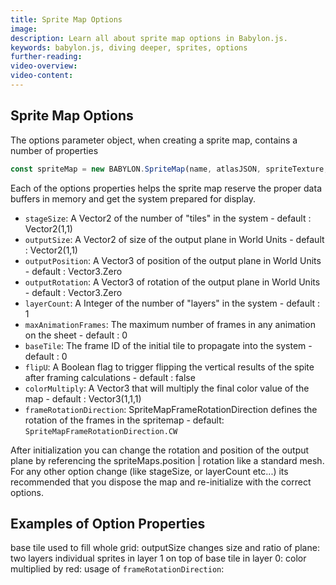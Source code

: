 ```yaml
---
title: Sprite Map Options
image: 
description: Learn all about sprite map options in Babylon.js.
keywords: babylon.js, diving deeper, sprites, options
further-reading:
video-overview:
video-content:
---
```


## Sprite Map Options
The options parameter object, when creating a sprite map, contains a number of properties
```javascript
const spriteMap = new BABYLON.SpriteMap(name, atlasJSON, spriteTexture, options, scene);
```

Each of the options properties helps the sprite map reserve the proper data buffers in memory and get the system prepared for display. 

* `stageSize`: A Vector2 of the number of "tiles" in the system - default : Vector2(1,1)
* `outputSize`: A Vector2 of size of the output plane in World Units - default : Vector2(1,1)
* `outputPosition`: A Vector3 of position of the output plane in World Units - default : Vector3.Zero
* `outputRotation`: A Vector3 of rotation of the output plane in World Units - default : Vector3.Zero
* `layerCount`: A Integer of the number of "layers" in the system - default : 1
* `maxAnimationFrames`: The maximum number of frames in any animation on the sheet - default : 0
* `baseTile`: The frame ID of the initial tile to propagate into the system - default : 0
* `flipU`: A Boolean flag to trigger flipping the vertical results of the spite after framing calculations - default : false
* `colorMultiply`: A Vector3 that will multiply the final color value of the map - default : Vector3(1,1,1)
* `frameRotationDirection`: SpriteMapFrameRotationDirection defines the rotation of the frames in the spritemap - default: `SpriteMapFrameRotationDirection.CW`

After initialization you can change the rotation and position of the output plane by referencing the spriteMaps.position | rotation like a standard mesh.  For any other option change (like stageSize, or layerCount etc...) its recommended that you dispose the map and re-initialize with the correct options.

## Examples of Option Properties
base tile used to fill whole grid: <Playground id="#YCY2IL#16" title="Base Tile Used To Fill Whole Grid" description="Simple example of a base tile used to fill a whole grid."/>
outputSize changes size and ratio of plane: <Playground id="#YCY2IL#17" title="OutputSize Changes Size And Ratio Of Plane" description="Simple example showing outputSize changing the size and ratio of a plane."/>
two layers individual sprites in layer 1 on top of base tile in layer 0: <Playground id="#YCY2IL#18" title="Two Layre Individual Sprites" description="Simple example of two layers individual sprites in layer 1 on top of base tile in layer 0."/>
color multiplied by red: <Playground id="#YCY2IL#19" title="Color Multipled By Red" description="Simple example of color multiplied by red."/>
usage of `frameRotationDirection`: <Playground id="#YCY2IL#2280" title="Usage of frameRotationDirection" description="Rotated sprites in the sprite atlas."/>
